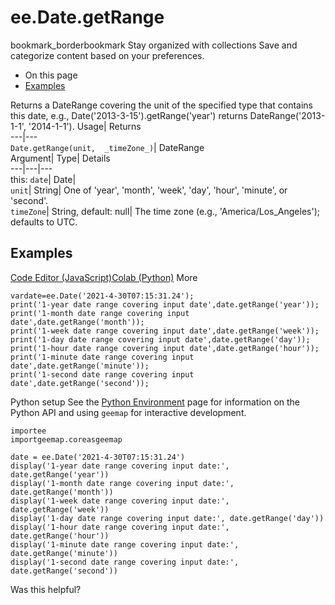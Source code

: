  
#  ee.Date.getRange
bookmark_borderbookmark Stay organized with collections  Save and categorize content based on your preferences.
  * On this page
  * [Examples](https://developers.google.com/earth-engine/apidocs/ee-date-getrange#examples)


Returns a DateRange covering the unit of the specified type that contains this date, e.g., Date('2013-3-15').getRange('year') returns DateRange('2013-1-1', '2014-1-1'). 
Usage| Returns  
---|---  
`Date.getRange(unit,  _timeZone_)`| DateRange  
Argument| Type| Details  
---|---|---  
this: `date`| Date|   
`unit`| String| One of 'year', 'month', 'week', 'day', 'hour', 'minute', or 'second'.  
`timeZone`| String, default: null| The time zone (e.g., 'America/Los_Angeles'); defaults to UTC.  
## Examples
[Code Editor (JavaScript)](https://developers.google.com/earth-engine/apidocs/ee-date-getrange#code-editor-javascript-sample)[Colab (Python)](https://developers.google.com/earth-engine/apidocs/ee-date-getrange#colab-python-sample) More
```
vardate=ee.Date('2021-4-30T07:15:31.24');
print('1-year date range covering input date',date.getRange('year'));
print('1-month date range covering input date',date.getRange('month'));
print('1-week date range covering input date',date.getRange('week'));
print('1-day date range covering input date',date.getRange('day'));
print('1-hour date range covering input date',date.getRange('hour'));
print('1-minute date range covering input date',date.getRange('minute'));
print('1-second date range covering input date',date.getRange('second'));
```
Python setup
See the [ Python Environment](https://developers.google.com/earth-engine/guides/python_install) page for information on the Python API and using `geemap` for interactive development.
```
importee
importgeemap.coreasgeemap
```
```
date = ee.Date('2021-4-30T07:15:31.24')
display('1-year date range covering input date:', date.getRange('year'))
display('1-month date range covering input date:', date.getRange('month'))
display('1-week date range covering input date:', date.getRange('week'))
display('1-day date range covering input date:', date.getRange('day'))
display('1-hour date range covering input date:', date.getRange('hour'))
display('1-minute date range covering input date:', date.getRange('minute'))
display('1-second date range covering input date:', date.getRange('second'))
```

Was this helpful?
